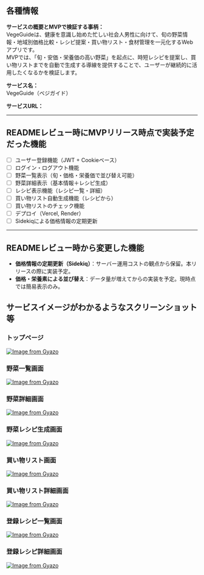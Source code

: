 ## 各種情報
**サービスの概要とMVPで検証する事柄：**  
VegeGuideは、健康を意識し始めた忙しい社会人男性に向けて、旬の野菜情報・地域別価格比較・レシピ提案・買い物リスト・食材管理を一元化するWebアプリです。  
MVPでは、「旬・安価・栄養価の高い野菜」を起点に、時短レシピを提案し、買い物リストまでを自動で生成する導線を提供することで、ユーザーが継続的に活用したくなるかを検証します。

**サービス名：**  
VegeGuide（ベジガイド）

**サービスURL：**  


---

## READMEレビュー時にMVPリリース時点で実装予定だった機能
- [ ] ユーザー登録機能（JWT + Cookieベース）
- [ ] ログイン・ログアウト機能
- [ ] 野菜一覧表示（旬・価格・栄養価で並び替え可能）
- [ ] 野菜詳細表示（基本情報＋レシピ生成）
- [ ] レシピ表示機能（レシピ一覧・詳細）
- [ ] 買い物リスト自動生成機能（レシピから）
- [ ] 買い物リストのチェック機能
- [ ] デプロイ（Vercel, Render）
- [ ] Sidekiqによる価格情報の定期更新

---

## READMEレビュー時から変更した機能
- **価格情報の定期更新（Sidekiq）**：サーバー運用コストの観点から保留。本リリースの際に実装予定。
- **価格・栄養素による並び替え**：データ量が増えてからの実装を予定。現時点では簡易表示のみ。

## サービスイメージがわかるようなスクリーンショット等

### トップページ
[![Image from Gyazo](https://i.gyazo.com/032d1cfd581d1a80715639b967a738e9.png)](https://gyazo.com/032d1cfd581d1a80715639b967a738e9)

### 野菜一覧画面
[![Image from Gyazo](https://i.gyazo.com/bbcefb674e8d2851dabf38d2eef87350.jpg)](https://gyazo.com/bbcefb674e8d2851dabf38d2eef87350)

### 野菜詳細画面
[![Image from Gyazo](https://i.gyazo.com/ba07f83b9090c03dcd98f68c3b4adf20.png)](https://gyazo.com/ba07f83b9090c03dcd98f68c3b4adf20)

### 野菜レシピ生成画面
[![Image from Gyazo](https://i.gyazo.com/5324a9b04447ab04239f817b93092dbb.png)](https://gyazo.com/5324a9b04447ab04239f817b93092dbb)

### 買い物リスト画面
[![Image from Gyazo](https://i.gyazo.com/9789b11e9cb4ee40532202dfd1a37bd9.png)](https://gyazo.com/9789b11e9cb4ee40532202dfd1a37bd9)

### 買い物リスト詳細画面
[![Image from Gyazo](https://i.gyazo.com/a7a5ab734d629cef94d0b5cc0d4826a9.png)](https://gyazo.com/a7a5ab734d629cef94d0b5cc0d4826a9)

### 登録レシピ一覧画面
[![Image from Gyazo](https://i.gyazo.com/57a9d4be0d6a3ea4d29b1bae1439e9eb.png)](https://gyazo.com/57a9d4be0d6a3ea4d29b1bae1439e9eb)

### 登録レシピ詳細画面
[![Image from Gyazo](https://i.gyazo.com/c53a3e266e9980a705b2c297072b27bf.png)](https://gyazo.com/c53a3e266e9980a705b2c297072b27bf)